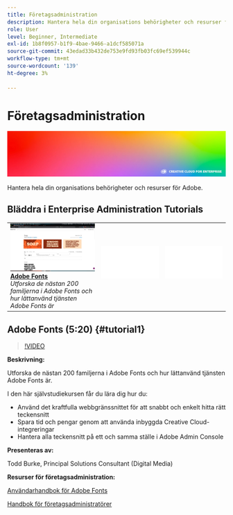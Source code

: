 ```yaml
---
title: Företagsadministration
description: Hantera hela din organisations behörigheter och resurser för Adobe
role: User
level: Beginner, Intermediate
exl-id: 1b8f0957-b1f9-4bae-9466-a1dcf585071a
source-git-commit: 43edad33b432de753e9fd93fb03fc69ef539944c
workflow-type: tm+mt
source-wordcount: '139'
ht-degree: 3%

---
```


# Företagsadministration

![Tutorial Hero Image](../assets/hero_cce.jpg)

Hantera hela din organisations behörigheter och resurser för Adobe.

## Bläddra i Enterprise Administration Tutorials

<table style="table-layout:fixed">
<tr>
 <td>
   <a href="enterprise.md#tutorial1">
      <img alt="Adobe Fonts" src="../assets/fonts_burke_thumbnail.jpg" />
   </a>
    <div>
   <a href="enterprise.md#tutorial1"><strong>Adobe Fonts</strong></a>
    </div>
    <em>Utforska de nästan 200 familjerna i Adobe Fonts och hur lättanvänd tjänsten Adobe Fonts är</em>
    <br>
  </td>
  <td>
    <img alt="Mellanrum" src="../assets/Whitespacer.png" />
    <div>
    <br>
  </td>
  <td>
    <img alt="Mellanrum" src="../assets/Whitespacer.png" />
    <div>
    <br>
  </td>
</tr>
</table>

## Adobe Fonts (5:20) {#tutorial1}

>[!VIDEO](https://video.tv.adobe.com/v/328226?hidetitle=true)

**Beskrivning:**

Utforska de nästan 200 familjerna i Adobe Fonts och hur lättanvänd tjänsten Adobe Fonts är.

I den här självstudiekursen får du lära dig hur du:
* Använd det kraftfulla webbgränssnittet för att snabbt och enkelt hitta rätt teckensnitt
* Spara tid och pengar genom att använda inbyggda Creative Cloud-integreringar
* Hantera alla teckensnitt på ett och samma ställe i Adobe Admin Console

**Presenteras av:**

Todd Burke, Principal Solutions Consultant (Digital Media)

**Resurser för företagsadministration:**

[Användarhandbok för Adobe Fonts](https://helpx.adobe.com/fonts/user-guide.html)

[Handbok för företagsadministratörer](https://helpx.adobe.com/enterprise/admin-guide.html)

